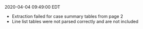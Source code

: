 2020-04-04 09:49:00 EDT


- Extraction failed for case summary tables from page 2
- Line list tables were not parsed correctly and are not included
